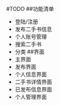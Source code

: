 #TODO
##功能清单
- 登陆/注册
- 发布二手书信息
- 个人账号管理
- 搜索二手书
- 分类
##界面
- 主界面
- 发布界面
- 个人信息界面
- 二手书详情界面
- 已发布信息界面
- 个人管理界面 